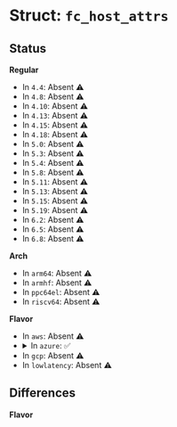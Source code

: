 # Struct: <code>fc_host_attrs</code>

## Status
<b>Regular</b>
<ul>
<li>
In <code>4.4</code>: Absent ⚠️
</li>
<li>
In <code>4.8</code>: Absent ⚠️
</li>
<li>
In <code>4.10</code>: Absent ⚠️
</li>
<li>
In <code>4.13</code>: Absent ⚠️
</li>
<li>
In <code>4.15</code>: Absent ⚠️
</li>
<li>
In <code>4.18</code>: Absent ⚠️
</li>
<li>
In <code>5.0</code>: Absent ⚠️
</li>
<li>
In <code>5.3</code>: Absent ⚠️
</li>
<li>
In <code>5.4</code>: Absent ⚠️
</li>
<li>
In <code>5.8</code>: Absent ⚠️
</li>
<li>
In <code>5.11</code>: Absent ⚠️
</li>
<li>
In <code>5.13</code>: Absent ⚠️
</li>
<li>
In <code>5.15</code>: Absent ⚠️
</li>
<li>
In <code>5.19</code>: Absent ⚠️
</li>
<li>
In <code>6.2</code>: Absent ⚠️
</li>
<li>
In <code>6.5</code>: Absent ⚠️
</li>
<li>
In <code>6.8</code>: Absent ⚠️
</li>
</ul>
<b>Arch</b>
<ul>
<li>
In <code>arm64</code>: Absent ⚠️
</li>
<li>
In <code>armhf</code>: Absent ⚠️
</li>
<li>
In <code>ppc64el</code>: Absent ⚠️
</li>
<li>
In <code>riscv64</code>: Absent ⚠️
</li>
</ul>
<b>Flavor</b>
<ul>
<li>
In <code>aws</code>: Absent ⚠️
</li>
<li>
<details>
<summary>In <code>azure</code>: ✅</summary>

```c
struct fc_host_attrs {
    u64 node_name;
    u64 port_name;
    u64 permanent_port_name;
    u32 supported_classes;
    u8 supported_fc4s[32];
    u32 supported_speeds;
    u32 maxframe_size;
    u16 max_npiv_vports;
    char serial_number[80];
    char manufacturer[80];
    char model[256];
    char model_description[256];
    char hardware_version[64];
    char driver_version[64];
    char firmware_version[64];
    char optionrom_version[64];
    u32 port_id;
    enum fc_port_type port_type;
    enum fc_port_state port_state;
    u8 active_fc4s[32];
    u32 speed;
    u64 fabric_name;
    char symbolic_name[256];
    char system_hostname[256];
    u32 dev_loss_tmo;
    enum fc_tgtid_binding_type tgtid_bind_type;
    struct list_head rports;
    struct list_head rport_bindings;
    struct list_head vports;
    u32 next_rport_number;
    u32 next_target_id;
    u32 next_vport_number;
    u16 npiv_vports_inuse;
    char work_q_name[20];
    struct workqueue_struct *work_q;
    char devloss_work_q_name[20];
    struct workqueue_struct *devloss_work_q;
    struct request_queue *rqst_q;
};
```
</details>
</li>
<li>
In <code>gcp</code>: Absent ⚠️
</li>
<li>
In <code>lowlatency</code>: Absent ⚠️
</li>
</ul>

## Differences
<b>Flavor</b>
<ul>
</ul>
